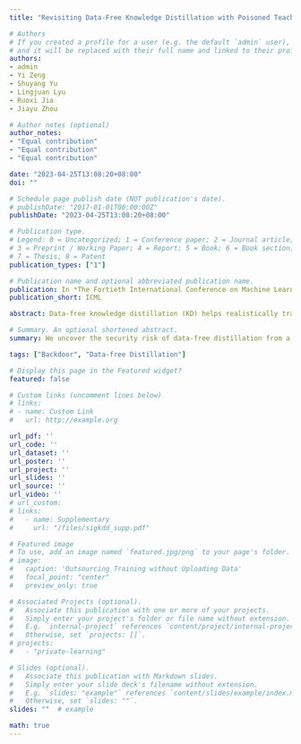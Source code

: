 ```yaml
---
title: "Revisiting Data-Free Knowledge Distillation with Poisoned Teachers"

# Authors
# If you created a profile for a user (e.g. the default `admin` user), write the username (folder name) here 
# and it will be replaced with their full name and linked to their profile.
authors:
- admin
- Yi Zeng
- Shuyang Yu
- Lingjuan Lyu
- Ruoxi Jia
- Jiayu Zhou

# Author notes (optional)
author_notes:
- "Equal contribution"
- "Equal contribution"
- "Equal contribution"

date: "2023-04-25T13:08:20+08:00"
doi: ""

# Schedule page publish date (NOT publication's date).
# publishDate: "2017-01-01T00:00:00Z"
publishDate: "2023-04-25T13:08:20+08:00"

# Publication type.
# Legend: 0 = Uncategorized; 1 = Conference paper; 2 = Journal article;
# 3 = Preprint / Working Paper; 4 = Report; 5 = Book; 6 = Book section;
# 7 = Thesis; 8 = Patent
publication_types: ["1"]

# Publication name and optional abbreviated publication name.
publication: In *The Fortieth International Conference on Machine Learning*
publication_short: ICML

abstract: Data-free knowledge distillation (KD) helps realistically transfer knowledge from a pre-trained model (known as the teacher model) to a smaller model (known as the student model) without access to the original training data used for training the teacher model. However, the security of the synthetic or out-of-distribution (OOD) data required in data-free KD is largely unknown and under-explored. In this work, we make the first effort to uncover the security risk of data-free KD w.r.t. untrusted pre-trained models. We then propose ABD, the first plug-in defensive method for data-free KD methods to mitigate the chance of potential backdoors being transferred. We empirically evaluate the effectiveness of our proposed ABD in diminishing transferred backdoor knowledge while maintaining compatible downstream performances as the vanilla KD. We envision this work as a milestone for alarming and mitigating the potential backdoors in data-free KD.

# Summary. An optional shortened abstract.
summary: We uncover the security risk of data-free distillation from a poisoned teacher and propose the first countermeasure.

tags: ["Backdoor", "Data-free Distillation"]

# Display this page in the Featured widget?
featured: false

# Custom links (uncomment lines below)
# links:
# - name: Custom Link
#   url: http://example.org

url_pdf: ''
url_code: ''
url_dataset: ''
url_poster: ''
url_project: ''
url_slides: ''
url_source: ''
url_video: ''
# url_custom:
# links:
#   - name: Supplementary
#     url: "/files/sigkdd_supp.pdf"

# Featured image
# To use, add an image named `featured.jpg/png` to your page's folder. 
# image:
#   caption: 'Outsourcing Training without Uploading Data'
#   focal_point: "center"
#   preview_only: true

# Associated Projects (optional).
#   Associate this publication with one or more of your projects.
#   Simply enter your project's folder or file name without extension.
#   E.g. `internal-project` references `content/project/internal-project/index.md`.
#   Otherwise, set `projects: []`.
# projects:
#   - "private-learning"

# Slides (optional).
#   Associate this publication with Markdown slides.
#   Simply enter your slide deck's filename without extension.
#   E.g. `slides: "example"` references `content/slides/example/index.md`.
#   Otherwise, set `slides: ""`.
slides: ""  # example

math: true
---
```

